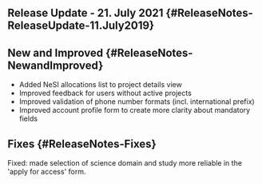 ## Release Update - 21. July 2021 {#ReleaseNotes-ReleaseUpdate-11.July2019}

## New and Improved {#ReleaseNotes-NewandImproved}

-   Added NeSI allocations list to project details view
-   Improved feedback for users without active projects
-   Improved validation of phone number formats (incl. international
    prefix)
-   Improved account profile form to create more clarity about mandatory
    fields

## Fixes {#ReleaseNotes-Fixes}

Fixed: made selection of science domain and study more reliable in the
\'apply for access\' form.
